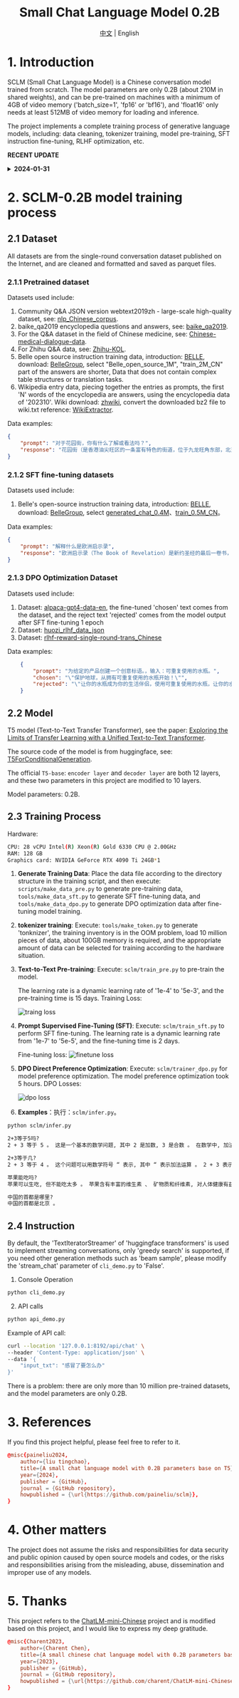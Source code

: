 <div align="center">

# Small Chat Language Model 0.2B  

[中文](./README.md) | English

</div>
 
# 1. Introduction 
SCLM (Small Chat Language Model) is a Chinese conversation model trained from scratch. The model parameters are only 0.2B (about 210M in shared weights), and can be pre-trained on machines with a minimum of 4GB of video memory ('batch_size=1', 'fp16' or 'bf16'), and 'float16' only needs at least 512MB of video memory for loading and inference.

The project implements a complete training process of generative language models, including: data cleaning, tokenizer training, model pre-training, SFT instruction fine-tuning, RLHF optimization, etc. 

**RECENT UPDATE**

<details close> 
<summary> <b>2024-01-31</b> </summary>
- The project is open source, and the model weights are open for download. <br/>
</details>

# 2. SCLM-0.2B model training process 

## 2.1 Dataset
All datasets are from the single-round conversation dataset published on the Internet, and are cleaned and formatted and saved as parquet files.

### 2.1.1 Pretrained dataset

Datasets used include: 

1. Community Q&A JSON version webtext2019zh - large-scale high-quality dataset, see: [nlp_Chinese_corpus](https://github.com/brightmart/nlp_chinese_corpus).
2. baike_qa2019 encyclopedia questions and answers, see: [baike_qa2019](https://aistudio.baidu.com/datasetdetail/107726).
3. For the Q&A dataset in the field of Chinese medicine, see: [Chinese-medical-dialogue-data](https://github.com/Toyhom/Chinese-medical-dialogue-data).
4. For Zhihu Q&A data, see: [Zhihu-KOL](https://huggingface.co/datasets/wangrui6/Zhihu-KOL).
5. Belle open source instruction training data, introduction: [BELLE](https://github.com/LianjiaTech/BELLE), download: [BelleGroup](https://huggingface.co/BelleGroup), select "Belle_open_source_1M", "train_2M_CN" part of the answers are shorter, Data that does not contain complex table structures or translation tasks.
6. Wikipedia entry data, piecing together the entries as prompts, the first 'N' words of the encyclopedia are answers, using the encyclopedia data of '202310'. Wiki download: [zhwiki](https://dumps.wikimedia.org/zhwiki/), convert the downloaded bz2 file to wiki.txt reference: [WikiExtractor](https://github.com/apertium/WikiExtractor). 

Data examples:
```json
{
    "prompt": "对于花园街，你有什么了解或看法吗？",
    "response": "花园街（是香港油尖旺区的一条富有特色的街道，位于九龙旺角东部，北至界限街，南至登打士街，与通菜街及洗衣街等街道平行。现时这条街道是香港著名的购物区之一。位于亚皆老街以南的一段花园街，也就是\"波鞋街\"整条街约150米长，有50多间售卖运动鞋和运动用品的店舖。旺角道至太子道西一段则为排档区，售卖成衣、蔬菜和水果等。花园街一共分成三段。明清时代，花园街是芒角村栽种花卉的地方。此外，根据历史专家郑宝鸿的考证：花园街曾是1910年代东方殷琴拿烟厂的花园。纵火案。自2005年起，花园街一带最少发生5宗纵火案，当中4宗涉及排档起火。2010年。2010年12月6日，花园街222号一个卖鞋的排档于凌晨5时许首先起火，浓烟涌往旁边住宅大厦，消防接报4"
}
```
### 2.1.2 SFT fine-tuning datasets

Datasets used include: 
1. Belle's open-source instruction training data, introduction: [BELLE](https://github.com/LianjiaTech/BELLE), download: [BelleGroup](https://huggingface.co/BelleGroup), select [generated_chat_0.4M](https://huggingface.co/datasets/BelleGroup/generated_chat_0.4M)、[train_0.5M_CN](https://huggingface.co/datasets/BelleGroup/train_0.5M_CN)。

Data examples:
```json
{
    "prompt": "解释什么是欧洲启示录",
    "response": "欧洲启示录（The Book of Revelation）是新约圣经的最后一卷书，也被称为《启示录》、《默示录》或《约翰默示录》。这本书从宗教的角度描述了世界末日的来临，以及上帝对世界的审判和拯救。 书中的主题包括来临的基督的荣耀，上帝对人性的惩罚和拯救，以及魔鬼和邪恶力量的存在。欧洲启示录是一个充满象征和暗示的文本，对于解读和理解有许多不同的方法和观点。"
}
```

### 2.1.3 DPO Optimization Dataset

Datasets used include: 
1. Dataset: [alpaca-gpt4-data-en](https://huggingface.co/datasets/c-s-ale/alpaca-gpt4-data-zh), the fine-tuned 'chosen' text comes from the dataset, and the reject text 'rejected' comes from the model output after SFT fine-tuning 1 epoch
2. Dataset: [huozi_rlhf_data_json](https://huggingface.co/datasets/Skepsun/huozi_rlhf_data_json)
3. Dataset: [rlhf-reward-single-round-trans_Chinese](https://huggingface.co/datasets/beyond/rlhf-reward-single-round-trans_chinese)

Data examples:
```json
    {
        "prompt": "为给定的产品创建一个创意标语。，输入：可重复使用的水瓶。",
        "chosen": "\"保护地球，从拥有可重复使用的水瓶开始！\"",
        "rejected": "\"让你的水瓶成为你的生活伴侣，使用可重复使用的水瓶，让你的水瓶成为你的伙伴\""
    }
```

## 2.2 Model

T5 model (Text-to-Text Transfer Transformer), see the paper: [Exploring the Limits of Transfer Learning with a Unified Text-to-Text Transformer](https://arxiv.org/abs/1910.10683).

The source code of the model is from huggingface, see: [T5ForConditionalGeneration](https://github.com/huggingface/transformers/blob/main/src/transformers/models/t5/modeling_t5.py#L1557).

The official `T5-base`: `encoder layer` and `decoder layer` are both 12 layers, and these two parameters in this project are modified to 10 layers. 

Model parameters: 0.2B.

## 2.3 Training Process

Hardware:
```bash
CPU: 28 vCPU Intel(R) Xeon(R) Gold 6330 CPU @ 2.00GHz
RAM: 128 GB
Graphics card: NVIDIA GeForce RTX 4090 Ti 24GB*1
```

1. **Generate Training Data**: Place the data file according to the directory structure in the training script, and then execute: `scripts/make_data_pre.py` to generate pre-training data, `tools/make_data_sft.py` to generate SFT fine-tuning data, and `tools/make_data_dpo.py` to generate DPO optimization data after fine-tuning model training.

2. **tokenizer training**: Execute: `tools/make_token.py` to generate 'tonknizer', the training inventory is in the OOM problem, load 10 million pieces of data, about 100GB memory is required, and the appropriate amount of data can be selected for training according to the hardware situation.

3. **Text-to-Text Pre-training**: Execute: `sclm/train_pre.py` to pre-train the model.

    The learning rate is a dynamic learning rate of '1e-4' to '5e-3', and the pre-training time is 15 days. Training Loss: 

    ![traing loss](img/train_loss.png) 

4. **Prompt Supervised Fine-Tuning (SFT)**: Execute: `sclm/train_sft.py` to perform SFT fine-tuning. 
    The learning rate is a dynamic learning rate from '1e-7' to '5e-5', and the fine-tuning time is 2 days. 
    
    Fine-tuning loss: 
    ![finetune loss](img/train_sft_loss.png) 

5. **DPO Direct Preference Optimization**: Execute: `sclm/trainer_dpo.py` for model preference optimization. 
    The model preference optimization took 5 hours. DPO Losses: 
 
    ![dpo loss](img/train_dpo_loss.png) 

6. **Examples**：执行：`sclm/infer.py`。 
```bash
python sclm/infer.py

2+3等于5吗?
2 + 3 等于 5 。 这是一个基本的数学问题, 其中 2 是加数, 3 是合数 。 在数学中, 加法是一种基本的运算, 用于将两个或多个数字相加以获得它们的总和 。 在这个问题中, 数字 2 和数字 3 是两个加数, 它们相加得到 5 。 因此, 答案是 5 。

2+3等于几?
2 + 3 等于 4 。 这个问题可以用数学符号 “ 表示, 其中 “ 表示加法运算 。 2 + 3 表示将 2 和 3 相加, 得到 4 。 因此, 2 + 3 等于 4 。

苹果能吃吗?
苹果可以生吃, 但不能吃太多 。 苹果含有丰富的维生素 、 矿物质和纤维素, 对人体健康有益 。 但是, 苹果的营养价值和营养价值会受到许多因素的影响, 如品种 、 营养成分 、 食用方法 、 营养成分和营养价值等 。 因此, 苹果不能吃太多 。

中国的首都是哪里?
中国的首都是北京 。

```

## 2.4 Instruction

By default, the 'TextIteratorStreamer' of 'huggingface transformers' is used to implement streaming conversations, only 'greedy search' is supported, if you need other generation methods such as 'beam sample', please modify the 'stream_chat' parameter of `cli_demo.py` to 'False'.

1. Console Operation
```bash
python cli_demo.py
```

2. API calls
```bash
python api_demo.py
```

Example of API call:
```bash
curl --location '127.0.0.1:8192/api/chat' \
--header 'Content-Type: application/json' \
--data '{
    "input_txt": "感冒了要怎么办"
}'
```

There is a problem: there are only more than 10 million pre-trained datasets, and the model parameters are only 0.2B.

# 3. References

If you find this project helpful, please feel free to refer to it.

```conf
@misc{paineliu2024,
    author={liu tingchao},
    title={A small chat language model with 0.2B parameters base on T5},
    year={2024},
    publisher = {GitHub},
    journal = {GitHub repository},
    howpublished = {\url{https://github.com/paineliu/sclm}},
}
```

# 4. Other matters
The project does not assume the risks and responsibilities for data security and public opinion caused by open source models and codes, or the risks and responsibilities arising from the misleading, abuse, dissemination and improper use of any models.

# 5. Thanks

This project refers to the [ChatLM-mini-Chinese](https://github.com/charent/ChatLM-mini-Chinese) project and is modified based on this project, and I would like to express my deep gratitude.

```conf
@misc{Charent2023,
    author={Charent Chen},
    title={A small chinese chat language model with 0.2B parameters base on T5},
    year={2023},
    publisher = {GitHub},
    journal = {GitHub repository},
    howpublished = {\url{https://github.com/charent/ChatLM-mini-Chinese}},
}
```

